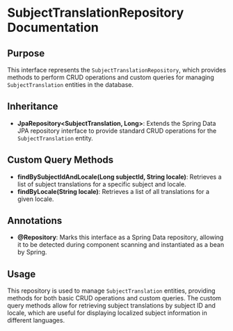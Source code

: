 # SubjectTranslationRepository Documentation

## Purpose

This interface represents the `SubjectTranslationRepository`, which provides methods to perform CRUD operations and custom queries for managing `SubjectTranslation` entities in the database.

## Inheritance

- **JpaRepository<SubjectTranslation, Long>**: Extends the Spring Data JPA repository interface to provide standard CRUD operations for the `SubjectTranslation` entity.

## Custom Query Methods

- **findBySubjectIdAndLocale(Long subjectId, String locale)**: Retrieves a list of subject translations for a specific subject and locale.
- **findByLocale(String locale)**: Retrieves a list of all translations for a given locale.

## Annotations

- **@Repository**: Marks this interface as a Spring Data repository, allowing it to be detected during component scanning and instantiated as a bean by Spring.

## Usage

This repository is used to manage `SubjectTranslation` entities, providing methods for both basic CRUD operations and custom queries. The custom query methods allow for retrieving subject translations by subject ID and locale, which are useful for displaying localized subject information in different languages.

